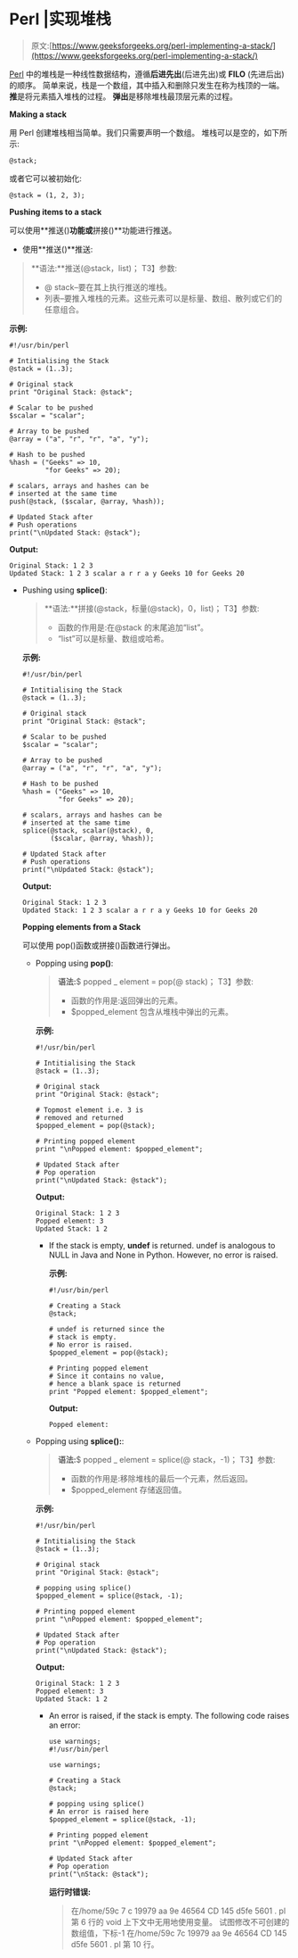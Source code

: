# Perl |实现堆栈

> 原文:[https://www.geeksforgeeks.org/perl-implementing-a-stack/](https://www.geeksforgeeks.org/perl-implementing-a-stack/)

[Perl](https://www.geeksforgeeks.org/introduction-to-perl/) 中的堆栈是一种线性数据结构，遵循**后进先出**(后进先出)或 **FILO** (先进后出)的顺序。
简单来说，栈是一个数组，其中插入和删除只发生在称为栈顶的一端。
**推**是将元素插入堆栈的过程。
**弹出**是移除堆栈最顶层元素的过程。

**Making a stack**

用 Perl 创建堆栈相当简单。我们只需要声明一个数组。
堆栈可以是空的，如下所示:

```
@stack;
```

或者它可以被初始化:

```
@stack = (1, 2, 3);
```

**Pushing items to a stack**

可以使用**推送()**功能或**拼接()**功能进行推送。

*   使用**推送()**推送:

> **语法:**推送(@stack，list)；
> T3】参数:
> 
> *   @ stack–要在其上执行推送的堆栈。
> *   列表–要推入堆栈的元素。这些元素可以是标量、数组、散列或它们的任意组合。

**示例:**

```
#!/usr/bin/perl

# Intitialising the Stack
@stack = (1..3);

# Original stack
print "Original Stack: @stack";

# Scalar to be pushed
$scalar = "scalar";

# Array to be pushed
@array = ("a", "r", "r", "a", "y");

# Hash to be pushed
%hash = ("Geeks" => 10, 
         "for Geeks" => 20);

# scalars, arrays and hashes can be
# inserted at the same time
push(@stack, ($scalar, @array, %hash)); 

# Updated Stack after 
# Push operations
print("\nUpdated Stack: @stack");
```

**Output:**

```
Original Stack: 1 2 3
Updated Stack: 1 2 3 scalar a r r a y Geeks 10 for Geeks 20

```

*   Pushing using **splice()**:

    > **语法:**拼接(@stack，标量(@stack)，0，list)；
    > T3】参数:
    > 
    > *   函数的作用是:在@stack 的末尾追加“list”。
    > *   “list”可以是标量、数组或哈希。

    **示例:**

    ```
    #!/usr/bin/perl

    # Intitialising the Stack
    @stack = (1..3);

    # Original stack
    print "Original Stack: @stack";

    # Scalar to be pushed
    $scalar = "scalar";

    # Array to be pushed
    @array = ("a", "r", "r", "a", "y");

    # Hash to be pushed
    %hash = ("Geeks" => 10, 
             "for Geeks" => 20);

    # scalars, arrays and hashes can be
    # inserted at the same time
    splice(@stack, scalar(@stack), 0, 
           ($scalar, @array, %hash));

    # Updated Stack after 
    # Push operations
    print("\nUpdated Stack: @stack");
    ```

    **Output:**

    ```
    Original Stack: 1 2 3
    Updated Stack: 1 2 3 scalar a r r a y Geeks 10 for Geeks 20

    ```

    **Popping elements from a Stack**

    可以使用 pop()函数或拼接()函数进行弹出。

    *   Popping using **pop()**:

        > **语法:**$ popped _ element = pop(@ stack)；
        > T3】参数:
        > 
        > *   函数的作用是:返回弹出的元素。
        > *   $popped_element 包含从堆栈中弹出的元素。

        **示例:**

        ```
        #!/usr/bin/perl

        # Intitialising the Stack
        @stack = (1..3);

        # Original stack
        print "Original Stack: @stack";

        # Topmost element i.e. 3 is 
        # removed and returned
        $popped_element = pop(@stack); 

        # Printing popped element
        print "\nPopped element: $popped_element";

        # Updated Stack after 
        # Pop operation
        print("\nUpdated Stack: @stack");
        ```

        **Output:**

        ```
        Original Stack: 1 2 3
        Popped element: 3
        Updated Stack: 1 2

        ```

        *   If the stack is empty, **undef** is returned. undef is analogous to NULL in Java and None in Python. However, no error is raised.

            **示例:**

            ```
            #!/usr/bin/perl

            # Creating a Stack
            @stack;

            # undef is returned since the 
            # stack is empty. 
            # No error is raised.
            $popped_element = pop(@stack); 

            # Printing popped element
            # Since it contains no value,
            # hence a blank space is returned
            print "Popped element: $popped_element";
            ```

            **Output:**

            ```
            Popped element: 

            ```

    *   Popping using **splice():**:

        > **语法:**$ popped _ element = splice(@ stack，-1)；
        > T3】参数:
        > 
        > *   函数的作用是:移除堆栈的最后一个元素，然后返回。
        > *   $popped_element 存储返回值。

        **示例:**

        ```
        #!/usr/bin/perl

        # Intitialising the Stack
        @stack = (1..3);

        # Original stack
        print "Original Stack: @stack";

        # popping using splice()
        $popped_element = splice(@stack, -1);

        # Printing popped element
        print "\nPopped element: $popped_element";

        # Updated Stack after 
        # Pop operation
        print("\nUpdated Stack: @stack");
        ```

        **Output:**

        ```
        Original Stack: 1 2 3
        Popped element: 3
        Updated Stack: 1 2

        ```

        *   An error is raised, if the stack is empty. The following code raises an error:

            ```
            use warnings;
            #!/usr/bin/perl

            use warnings;

            # Creating a Stack
            @stack;

            # popping using splice()
            # An error is raised here
            $popped_element = splice(@stack, -1); 

            # Printing popped element
            print "\nPopped element: $popped_element";

            # Updated Stack after 
            # Pop operation
            print("\nStack: @stack");
            ```

            **运行时错误:**

            > 在/home/59c 7 c 19979 aa 9e 46564 CD 145 d5fe 5601 . pl 第 6 行的 void 上下文中无用地使用变量。
            > 试图修改不可创建的数组值，下标-1 在/home/59c 7c 19979 aa 9e 46564 CD 145 d5fe 5601 . pl 第 10 行。